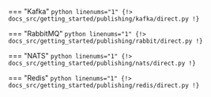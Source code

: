 === "Kafka"
    ```python linenums="1"
    {!> docs_src/getting_started/publishing/kafka/direct.py !}
    ```

=== "RabbitMQ"
    ```python linenums="1"
    {!> docs_src/getting_started/publishing/rabbit/direct.py !}
    ```

=== "NATS"
    ```python linenums="1"
    {!> docs_src/getting_started/publishing/nats/direct.py !}
    ```

=== "Redis"
    ```python linenums="1"
    {!> docs_src/getting_started/publishing/redis/direct.py !}
    ```